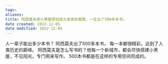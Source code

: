 ```yaml
---
tags: 
aliases: 
title: 阿西莫夫用小黑屋把创造力发挥到极致，一生出了500多本书。
date created: 2022-12-05
date modified: 2022-12-05
---
```

人一辈子能出多少本书？ 阿西莫夫出了500多本书， 每一本都很精彩。达到了人类历史的巅峰。
阿西莫夫是怎么写书的？他每一个新城市，都会尽快搭建小黑屋，不见阳光，专门用来写作。 500本书都是在这样的专用空间完成的。